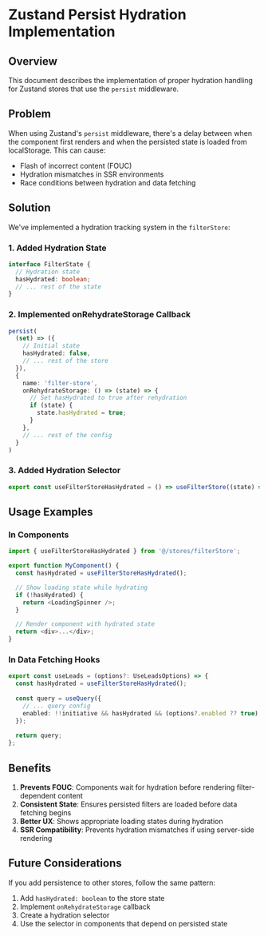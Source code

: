 # Zustand Persist Hydration Implementation

## Overview

This document describes the implementation of proper hydration handling for Zustand stores that use the `persist` middleware.

## Problem

When using Zustand's `persist` middleware, there's a delay between when the component first renders and when the persisted state is loaded from localStorage. This can cause:
- Flash of incorrect content (FOUC)
- Hydration mismatches in SSR environments
- Race conditions between hydration and data fetching

## Solution

We've implemented a hydration tracking system in the `filterStore`:

### 1. Added Hydration State

```typescript
interface FilterState {
  // Hydration state
  hasHydrated: boolean;
  // ... rest of the state
}
```

### 2. Implemented onRehydrateStorage Callback

```typescript
persist(
  (set) => ({
    // Initial state
    hasHydrated: false,
    // ... rest of the store
  }),
  {
    name: 'filter-store',
    onRehydrateStorage: () => (state) => {
      // Set hasHydrated to true after rehydration
      if (state) {
        state.hasHydrated = true;
      }
    },
    // ... rest of the config
  }
)
```

### 3. Added Hydration Selector

```typescript
export const useFilterStoreHasHydrated = () => useFilterStore((state) => state.hasHydrated);
```

## Usage Examples

### In Components

```typescript
import { useFilterStoreHasHydrated } from '@/stores/filterStore';

export function MyComponent() {
  const hasHydrated = useFilterStoreHasHydrated();

  // Show loading state while hydrating
  if (!hasHydrated) {
    return <LoadingSpinner />;
  }

  // Render component with hydrated state
  return <div>...</div>;
}
```

### In Data Fetching Hooks

```typescript
export const useLeads = (options?: UseLeadsOptions) => {
  const hasHydrated = useFilterStoreHasHydrated();
  
  const query = useQuery({
    // ... query config
    enabled: !!initiative && hasHydrated && (options?.enabled ?? true),
  });
  
  return query;
};
```

## Benefits

1. **Prevents FOUC**: Components wait for hydration before rendering filter-dependent content
2. **Consistent State**: Ensures persisted filters are loaded before data fetching begins
3. **Better UX**: Shows appropriate loading states during hydration
4. **SSR Compatibility**: Prevents hydration mismatches if using server-side rendering

## Future Considerations

If you add persistence to other stores, follow the same pattern:

1. Add `hasHydrated: boolean` to the store state
2. Implement `onRehydrateStorage` callback
3. Create a hydration selector
4. Use the selector in components that depend on persisted state